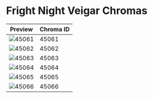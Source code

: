 # Fright Night Veigar Chromas

| Preview | Chroma ID |
|---------|-----------|
| ![45061](https://raw.communitydragon.org/latest/plugins/rcp-be-lol-game-data/global/default/v1/champion-chroma-images/45/45061.png) | 45061 |
| ![45062](https://raw.communitydragon.org/latest/plugins/rcp-be-lol-game-data/global/default/v1/champion-chroma-images/45/45062.png) | 45062 |
| ![45063](https://raw.communitydragon.org/latest/plugins/rcp-be-lol-game-data/global/default/v1/champion-chroma-images/45/45063.png) | 45063 |
| ![45064](https://raw.communitydragon.org/latest/plugins/rcp-be-lol-game-data/global/default/v1/champion-chroma-images/45/45064.png) | 45064 |
| ![45065](https://raw.communitydragon.org/latest/plugins/rcp-be-lol-game-data/global/default/v1/champion-chroma-images/45/45065.png) | 45065 |
| ![45066](https://raw.communitydragon.org/latest/plugins/rcp-be-lol-game-data/global/default/v1/champion-chroma-images/45/45066.png) | 45066 |